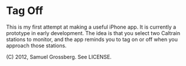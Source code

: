 # Tag Off
This is my first attempt at making a useful iPhone app. It is currently a prototype in early development. The idea is that you select two Caltrain stations to monitor, and the app reminds you to tag on or off when you approach those stations.

(C) 2012, Samuel Grossberg. See LICENSE.
